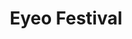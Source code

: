---
layout: default
title: Eyeo Festival
services: [ "Code of Conduct", "Live Captioning", "Childcare", "Student Rates" ]
site: http://www.eyeofestival.com/
city: Minneapolis, MN
from: 2019-06-03
to: 2019-06-07
---